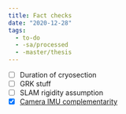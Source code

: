 ```yaml
---
title: Fact checks
date: "2020-12-28"
tags:
  - to-do
  - -sa/processed
  - -master/thesis
---
```


*   [ ] Duration of cryosection
*   [ ] GRK stuff
*   [ ] SLAM rigidity assumption
*   [x] [Camera IMU complementarity](SLAM/why-use-the-visual-inertial-sensor-combination.md)